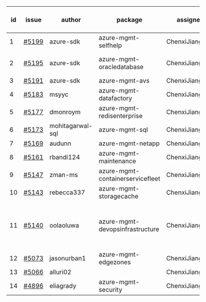 | id | issue | author | package | assignee | bot advice | created date of issue | target release date | date from target |
| ------ | ------ | ------ | ------ | ------ | ------ | ------ | ------ | :-----: |
| 1 | [#5199](https://github.com/Azure/sdk-release-request/issues/5199) | azure-sdk | azure-mgmt-selfhelp | ChenxiJiang333 | new issue. | 05-09 | 05-24 |  |
| 2 | [#5195](https://github.com/Azure/sdk-release-request/issues/5195) | azure-sdk | azure-mgmt-oracledatabase | ChenxiJiang333 | Attention to inconsistent tag. | 05-09 | fail to get. |  |
| 3 | [#5191](https://github.com/Azure/sdk-release-request/issues/5191) | azure-sdk | azure-mgmt-avs | ChenxiJiang333 | HoldOn. | 05-08 | 05-24 |  |
| 4 | [#5183](https://github.com/Azure/sdk-release-request/issues/5183) | msyyc | azure-mgmt-datafactory | ChenxiJiang333 |  | 05-07 | 05-24 |  |
| 5 | [#5177](https://github.com/Azure/sdk-release-request/issues/5177) | dmonroym | azure-mgmt-redisenterprise | ChenxiJiang333 | HoldOn. | 04-30 | 05-24 |  |
| 6 | [#5173](https://github.com/Azure/sdk-release-request/issues/5173) | mohitagarwal-sql | azure-mgmt-sql | ChenxiJiang333 |  | 04-30 | 05-24 |  |
| 7 | [#5169](https://github.com/Azure/sdk-release-request/issues/5169) | audunn | azure-mgmt-netapp | ChenxiJiang333 |  | 04-29 | 05-24 |  |
| 8 | [#5161](https://github.com/Azure/sdk-release-request/issues/5161) | rbandi124 | azure-mgmt-maintenance | ChenxiJiang333 |  | 04-24 | 05-24 |  |
| 9 | [#5147](https://github.com/Azure/sdk-release-request/issues/5147) | zman-ms | azure-mgmt-containerservicefleet | ChenxiJiang333 | HoldOn. | 04-24 | 05-24 |  |
| 10 | [#5143](https://github.com/Azure/sdk-release-request/issues/5143) | rebecca337 | azure-mgmt-storagecache | ChenxiJiang333 |  | 04-23 | 05-24 |  |
| 11 | [#5140](https://github.com/Azure/sdk-release-request/issues/5140) | oolaoluwa | azure-mgmt-devopsinfrastructure | ChenxiJiang333 | new comment. Attention to inconsistent tag. FirstBeta. | 04-16 | 05-24 |  |
| 12 | [#5073](https://github.com/Azure/sdk-release-request/issues/5073) | jasonurban1 | azure-mgmt-edgezones | ChenxiJiang333 | FirstBeta. HoldOn. | 03-22 | 05-24 |  |
| 13 | [#5066](https://github.com/Azure/sdk-release-request/issues/5066) | alluri02 |  | ChenxiJiang333 |  | 03-20 |  | 0 |
| 14 | [#4896](https://github.com/Azure/sdk-release-request/issues/4896) | eliagrady | azure-mgmt-security | ChenxiJiang333 |  | 01-18 | 04-26 |  |
